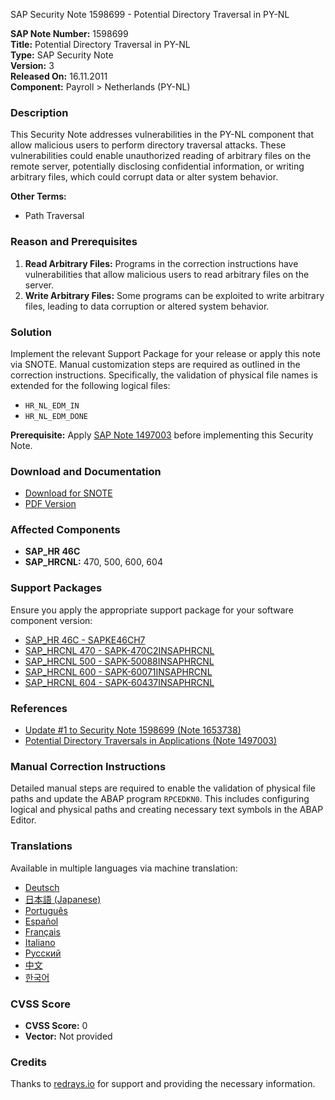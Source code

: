 SAP Security Note 1598699 - Potential Directory Traversal in PY-NL

**SAP Note Number:** 1598699  
**Title:** Potential Directory Traversal in PY-NL  
**Type:** SAP Security Note  
**Version:** 3  
**Released On:** 16.11.2011  
**Component:** Payroll > Netherlands (PY-NL)  

### Description

This Security Note addresses vulnerabilities in the PY-NL component that allow malicious users to perform directory traversal attacks. These vulnerabilities could enable unauthorized reading of arbitrary files on the remote server, potentially disclosing confidential information, or writing arbitrary files, which could corrupt data or alter system behavior.

**Other Terms:**
- Path Traversal

### Reason and Prerequisites

1. **Read Arbitrary Files:** Programs in the correction instructions have vulnerabilities that allow malicious users to read arbitrary files on the server.
2. **Write Arbitrary Files:** Some programs can be exploited to write arbitrary files, leading to data corruption or altered system behavior.

### Solution

Implement the relevant Support Package for your release or apply this note via SNOTE. Manual customization steps are required as outlined in the correction instructions. Specifically, the validation of physical file names is extended for the following logical files:

- `HR_NL_EDM_IN`
- `HR_NL_EDM_DONE`

**Prerequisite:** Apply [SAP Note 1497003](https://me.sap.com/notes/1497003) before implementing this Security Note.

### Download and Documentation

- [Download for SNOTE](https://notesdownloads.sap.com/note/0040000009490922017)
- [PDF Version](https://userapps.support.sap.com/sap/support/sfm/notes/print/0001598699?language=en-US&token=2878418E38D97E42AE1ED14C89DA35D8)

### Affected Components

- **SAP_HR 46C**
- **SAP_HRCNL:** 470, 500, 600, 604

### Support Packages

Ensure you apply the appropriate support package for your software component version:

- [SAP_HR 46C - SAPKE46CH7](https://me.sap.com/supportpackage/SAPKE46CH7)
- [SAP_HRCNL 470 - SAPK-470C2INSAPHRCNL](https://me.sap.com/supportpackage/SAPK-470C2INSAPHRCNL)
- [SAP_HRCNL 500 - SAPK-50088INSAPHRCNL](https://me.sap.com/supportpackage/SAPK-50088INSAPHRCNL)
- [SAP_HRCNL 600 - SAPK-60071INSAPHRCNL](https://me.sap.com/supportpackage/SAPK-60071INSAPHRCNL)
- [SAP_HRCNL 604 - SAPK-60437INSAPHRCNL](https://me.sap.com/supportpackage/SAPK-60437INSAPHRCNL)

### References

- [Update #1 to Security Note 1598699 (Note 1653738)](https://me.sap.com/notes/1653738)
- [Potential Directory Traversals in Applications (Note 1497003)](https://me.sap.com/notes/1497003)

### Manual Correction Instructions

Detailed manual steps are required to enable the validation of physical file paths and update the ABAP program `RPCEDKN0`. This includes configuring logical and physical paths and creating necessary text symbols in the ABAP Editor.

### Translations

Available in multiple languages via machine translation:

- [Deutsch](https://me.sap.com/notes/0001598699/D)
- [日本語 (Japanese)](https://me.sap.com/notes/0001598699/J)
- [Português](https://me.sap.com/notes/0001598699/P)
- [Español](https://me.sap.com/notes/0001598699/S)
- [Français](https://me.sap.com/notes/0001598699/F)
- [Italiano](https://me.sap.com/notes/0001598699/I)
- [Русский](https://me.sap.com/notes/0001598699/R)
- [中文](https://me.sap.com/notes/0001598699/1)
- [한국어](https://me.sap.com/notes/0001598699/3)

### CVSS Score

- **CVSS Score:** 0
- **Vector:** Not provided

### Credits

Thanks to [redrays.io](https://redrays.io) for support and providing the necessary information.